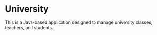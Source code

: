# University
This is a Java-based application designed to manage university classes, teachers, and students.
